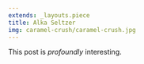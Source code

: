 ```yaml
---
extends: _layouts.piece
title: Alka Seltzer
img: caramel-crush/caramel-crush.jpg
---
```


This post is *profoundly* interesting.
